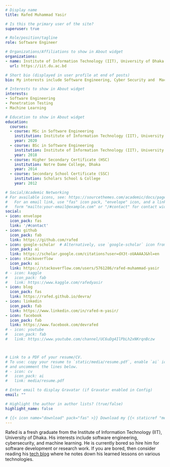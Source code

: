 ```yaml
---
# Display name
title: Rafed Muhammad Yasir

# Is this the primary user of the site?
superuser: true

# Role/position/tagline
role: Software Engineer

# Organizations/Affiliations to show in About widget
organizations:
- name: Institute of Information Technology (IIT), University of Dhaka
  url: https://iit.du.ac.bd

# Short bio (displayed in user profile at end of posts)
bio: My interests include Software Engineering, Cyber Security and  Machine Learning.

# Interests to show in About widget
interests:
- Software Engineering
- Penetration Testing
- Machine Learning

# Education to show in About widget
education:
  courses:
  - course: MSc in Software Engineering
    institution: Institute of Information Technology (IIT), University of Dhaka
    year: 2020
  - course: BSc in Software Engineering
    institution: Institute of Information Technology (IIT), University of Dhaka
    year: 2018
  - course: Higher Secondary Certificate (HSC)
    institution: Notre Dame College, Dhaka
    year: 2014
  - course: Secondary School Certificate (SSC)
    institution: Scholars School & College
    year: 2012

# Social/Academic Networking
# For available icons, see: https://sourcethemes.com/academic/docs/page-builder/#icons
#   For an email link, use "fas" icon pack, "envelope" icon, and a link in the
#   form "mailto:your-email@example.com" or "/#contact" for contact widget.
social:
- icon: envelope
  icon_pack: fas
  link: '/#contact'
- icon: github
  icon_pack: fab
  link: https://github.com/rafed
- icon: google-scholar  # Alternatively, use `google-scholar` icon from `ai` icon pack
  icon_pack: ai
  link: https://scholar.google.com/citations?user=dX3t-oUAAAAJ&hl=en
- icon: stackoverflow
  icon_pack: ai
  link: https://stackoverflow.com/users/5761286/rafed-muhammad-yasir
# - icon: kaggle
#   icon_pack: fab
#   link: https://www.kaggle.com/rafedyasir
- icon: blog
  icon_pack: fas
  link: https://rafed.github.io/devra/
- icon: linkedin
  icon_pack: fab
  link: https://www.linkedin.com/in/rafed-m-yasir/
- icon: facebook
  icon_pack: fab
  link: https://www.facebook.com/devrafed
# - icon: youtube
#   icon_pack: fab
#   link: https://www.youtube.com/channel/UC6uDg4IlPbLh2xNKrqnBczw



# Link to a PDF of your resume/CV.
# To use: copy your resume to `static/media/resume.pdf`, enable `ai` icons in `params.toml`, 
# and uncomment the lines below.
# - icon: cv
#   icon_pack: ai
#   link: media/resume.pdf

# Enter email to display Gravatar (if Gravatar enabled in Config)
email: ""

# Highlight the author in author lists? (true/false)
highlight_name: false

# {{< icon name="download" pack="fas" >}} Download my {{< staticref "media/demo_resume.pdf" "newtab" >}}resumé{{< /staticref >}}.
---
```


Rafed is a fresh graduate from the Institute of Information Technology (IIT), University of Dhaka. His interests include software engineering, cybersecurity, and machine learning. He is currently bored so hire him for software development or research work. If you are bored, then consider reading his [tech blog](https://rafed.github.io/devra/) where he notes down his learned lessons on various technologies. 
